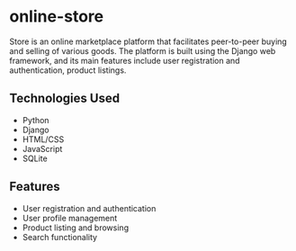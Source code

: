 # online-store
Store is an online marketplace platform that facilitates peer-to-peer buying and selling of various goods. The platform is built using the Django web framework, and its main features include user registration and authentication, product listings.

## Technologies Used

- Python
- Django
- HTML/CSS
- JavaScript
- SQLite

## Features

- User registration and authentication
- User profile management
- Product listing and browsing
- Search functionality
